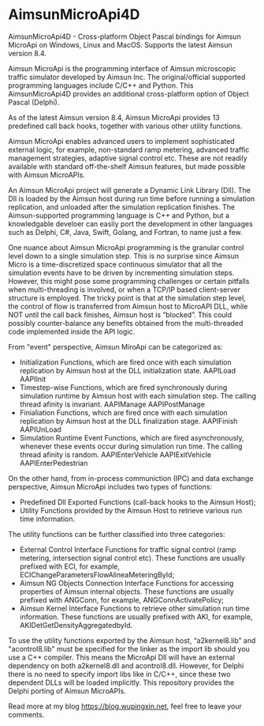 # AimsunMicroApi4D
AimsunMicroApi4D - Cross-platform Object Pascal bindings for Aimsun MicroApi on Windows, Linux and MacOS. Supports the latest Aimsun version 8.4.

Aimsun MicroApi is the programming interface of Aimsun microscopic traffic simulator developed by Aimsun Inc. The original/official supported programming languages include C/C++ and Python. This AimsunMicroApi4D provides an additional cross-platform option of Object Pascal (Delphi). 

As of the latest Aimsun version 8.4, Aimsun MicroApi provides 13 predefined call back hooks, together with various other utility functions.

Aimsun MicroApi enables advanced users to implement sophisticated external logic, for example, non-standard ramp metering, advanced traffic management strategies, adaptive signal control etc. These are not readily available with standard off-the-shelf Aimsun features, but made possible with Aimsun MicroAPIs.

An Aimsun MicroApi project will generate a Dynamic Link Library (Dll). The Dll is loaded by the Aimsun host during run time before running a simulation replication, and unloaded after the simulation replication finishes. The Aimsun-supported programming language is C++ and Python, but a knowledgable develoer can easily port the development in other languages such as Delphi, C#, Java, Swift, Golang, and Fortran, to name just a few.

One nuance about Aimsun MicroApi programming  is the granular control level down to a single simulation step. This is no surprise since Aimsun Micro is a time-discretized space continuous simulator that all the simulation events have to be driven by incrementing simulation steps. However, this might pose some programming challenges or certain pitfalls when multi-threading is involved, or when a TCP/IP based client-server structure is employed.  The tricky point is that at the simulation step level,  the control of flow is transferred from Aimsun host to MicroAPI DLL,  while NOT until the call back finishes,  Aimsun host is  “blocked”. This could possibly counter-balance any benefits obtained from the multi-threaded code implemented inside the API logic.

From "event" perspective, Aimsun MiroApi can be categorized as:
 - Initialization Functions, which are fired once with each simulation replication by Aimsun host at the DLL initialization state.
    AAPILoad
    AAPIInit
 - Timestep-wise Functions, which are fired synchronously during simulation runtime by Aimsun host with each simulation step. The calling thread afinity is invariant.
    AAPIManage
    AAPIPostManage
 - Finialiation Functions, which are fired once with each simulation replication by Aimsun host at the DLL finalization stage.
    AAPIFinish
    AAPIUnLoad
 - Simulation Runtime Event Functions, which are fired asynchronously, whenever these events occur during simulation run time. The calling thread afinity is random.
    AAPIEnterVehicle
    AAPIExitVehicle
    AAPIEnterPedestrian

On the other hand, from in-process communiction (IPC) and data exchange perspective, Aimsun MicroApi includes two types of functions:
 - Predefined Dll Exported Functions (call-back hooks to the Aimsun Host);
 - Utility Functions provided by the Aimsun Host to retrieve various run time information.

The utility functions can be further classified into three categories:
 - External Control Interface Functions for traffic signal control (ramp metering, intersection signal control etc). These functions are usually prefixed with ECI, for example, ECIChangeParametersFlowAlineaMeteringById;
 - Aimsun NG Objects Connection Interface Functions for accessing properties of Aimsun internal objects. These functions are usually prefixed with ANGConn, for example, ANGConnActivatePolicy;
 - Aimsun Kernel Interface Functions to retrieve other simulation run time information. These functions are usually prefixed with AKI, for example, AKIDetGetDensityAggregatedbyId.

To use the utility functions exported by the Aimsun host, “a2kernel8.lib” and "acontrol8.lib" must be specified for the linker as the import lib should you use a C++ compiler. This means the MicroApi Dll will have an external dependency on both a2kernel8.dll and acontrol8.dll. However, for Delphi there is no need to specify import libs like in C/C++, since these two dependent DLLs will be loaded implicitly.  This repository provides the Delphi porting of Aimsun MicroAPIs.

Read more at my blog https://blog.wupingxin.net, feel free to leave your comments.
